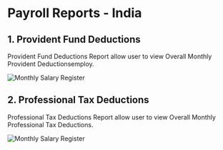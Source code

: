 <!-- add-breadcrumbs -->
# Payroll Reports - India

## 1. Provident Fund Deductions

Provident Fund Deductions Report allow user to view Overall Monthly Provident Deductionsemploy.


<img alt="Monthly Salary Register" class="screenshot" src="{{docs_base_url}}/assets/img/payroll/provident-fund-deductions.png">

## 2. Professional Tax Deductions

Professional Tax Deductions Report allow user to view Overall Monthly Professional Tax Deductions.

<img alt="Monthly Salary Register" class="screenshot" src="{{docs_base_url}}/assets/img/payroll/professional-tax-deductions.png">